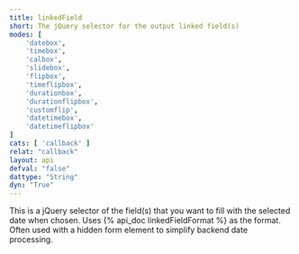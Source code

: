 ```yaml
---
title: linkedField
short: The jQuery selector for the output linked field(s)
modes: [
	'datebox',
	'timebox',
	'calbox',
	'slidebox',
	'flipbox',
	'timeflipbox',
	'durationbox',
	'durationflipbox',
	'customflip',
	'datetimebox',
	'datetimeflipbox'
]
cats: [ 'callback' ]
relat: "callback"
layout: api
defval: "false"
dattype: "String"
dyn: "True"
---
```


This is a jQuery selector of the field(s) that you want to fill with the selected date
when chosen.  Uses {% api_doc linkedFieldFormat %} as the format.  Often used with a hidden
form element to simplify backend date processing.


